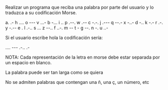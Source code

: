 Realizar un programa que reciba una palabra por parte del usuario y lo traduzca a su codificación Morse.

a.  .-          h ....         o ---          v ...-
b -...          i ..           p .--.         w .--
c -.-.          j .---         q --.-         x -..-
d -..           k -.-          r .-.          y -.--
e .             l .-..         s ...          z --..
f ..-.          m --           t -
g --.           n -.           u ..-

Si el usuario escribe hola la codificación sería:

.... --- .-.. .-

NOTA: Cada representación de la letra en morse debe estar separada por un espacio en blanco.

La palabra puede ser tan larga como se quiera

No se admiten palabras que contengan una ñ, una ç, un número, etc
